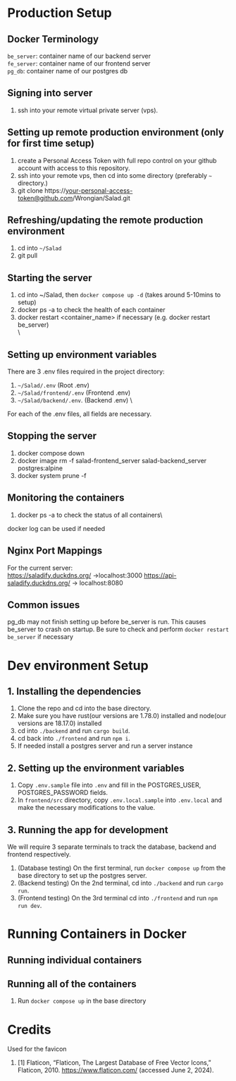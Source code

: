 # Production Setup

## Docker Terminology

`be_server`: container name of our backend server \
`fe_server`: container name of our frontend server \
`pg_db`: container name of our postgres db

## Signing into server

1. ssh into your remote virtual private server (vps).

## Setting up remote production environment (only for first time setup)

1. create a Personal Access Token with full repo control on your github account with access to this repository.
2. ssh into your remote vps, then cd into some directory (preferably `~` directory.)
3. git clone https://your-personal-access-token@github.com/Wrongian/Salad.git

## Refreshing/updating the remote production environment

1. cd into `~/Salad`
2. git pull

## Starting the server

1. cd into ~/Salad, then `docker compose up -d` (takes around 5-10mins to setup)
2. docker ps -a to check the health of each container
3. docker restart <container_name> if necessary (e.g. docker restart be_server) \
   \

## Setting up environment variables

There are 3 .env files required in the project directory:

1. `~/Salad/.env` (Root .env)
2. `~/Salad/frontend/.env` (Frontend .env)
3. `~/Salad/backend/.env`. (Backend .env) \

For each of the .env files, all fields are necessary.

## Stopping the server

1. docker compose down
2. docker image rm -f salad-frontend_server salad-backend_server postgres:alpine
3. docker system prune -f

## Monitoring the containers

1. docker ps -a to check the status of all containers\

docker log can be used if needed

## Nginx Port Mappings

For the current server:\
https://saladify.duckdns.org/ ->localhost:3000
https://api-saladify.duckdns.org/ -> localhost:8080

## Common issues

pg_db may not finish setting up before be_server is run. This causes be_server to crash on startup. Be sure to check and perform `docker restart be_server` if necessary

# Dev environment Setup

## 1. Installing the dependencies

1. Clone the repo and cd into the base directory.
2. Make sure you have rust(our versions are 1.78.0) installed and node(our versions are 18.17.0) installed
3. cd into `./backend` and run `cargo build`.
4. cd back into `./frontend` and run `npm i`.
5. If needed install a postgres server and run a server instance

## 2. Setting up the environment variables

1. Copy `.env.sample` file into `.env` and fill in the POSTGRES_USER, POSTGRES_PASSWORD fields.
2. In `frontend/src` directory, copy `.env.local.sample` into `.env.local` and make the necessary modifications to the value.

## 3. Running the app for development

We will require 3 separate terminals to track the database, backend and frontend respectively.

1. (Database testing) On the first terminal, run `docker compose up` from the base directory to set up the postgres server.
2. (Backend testing) On the 2nd terminal, cd into `./backend` and run `cargo run`.
3. (Frontend testing) On the 3rd terminal cd into `./frontend` and run `npm run dev`.

# Running Containers in Docker

## Running individual containers

## Running all of the containers

1. Run `docker compose up` in the base directory

# Credits

Used for the favicon

1. [1] Flaticon, “Flaticon, The Largest Database of Free Vector Icons,” Flaticon, 2010. https://www.flaticon.com/ (accessed June 2, 2024).
